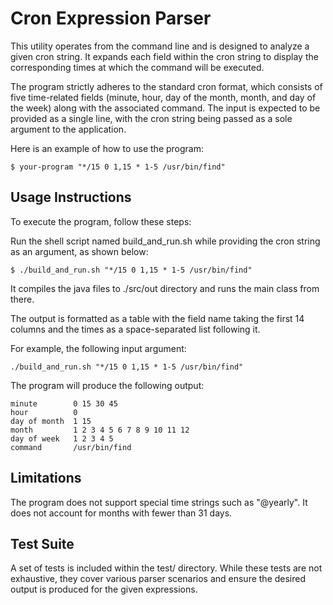 # Cron Expression Parser

This utility operates from the command line and is designed to analyze a given cron string. It expands each field within
the cron string to display the corresponding times at which the command will be executed.

The program strictly adheres to the standard cron format, which consists of five time-related fields (minute, hour, day
of the month, month, and day of the week) along with the associated command. The input is expected to be provided as a
single line, with the cron string being passed as a sole argument to the application.

Here is an example of how to use the program:

```
$ your-program "*/15 0 1,15 * 1-5 /usr/bin/find"
```

## Usage Instructions

To execute the program, follow these steps:

Run the shell script named build_and_run.sh while providing the cron string as an argument, as shown below:

```
$ ./build_and_run.sh "*/15 0 1,15 * 1-5 /usr/bin/find"
```

It compiles the java files to ./src/out directory and runs the main class from there.

The output is formatted as a table with the field name taking the first 14 columns and
the times as a space-separated list following it.

For example, the following input argument:

```./build_and_run.sh "*/15 0 1,15 * 1-5 /usr/bin/find"```

The program will produce the following output:

```
minute        0 15 30 45
hour          0
day of month  1 15
month         1 2 3 4 5 6 7 8 9 10 11 12
day of week   1 2 3 4 5
command       /usr/bin/find
```

## Limitations

The program does not support special time strings such as "@yearly".
It does not account for months with fewer than 31 days.

## Test Suite

A set of tests is included within the test/ directory. While these tests are not exhaustive, they cover various parser
scenarios and ensure the desired output is produced for the given expressions.